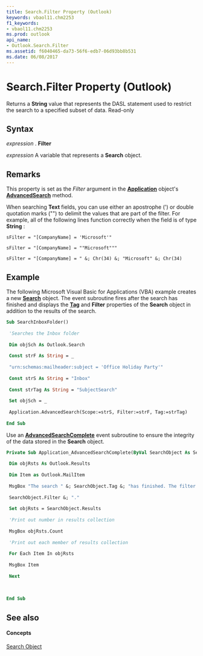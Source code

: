 ```yaml
---
title: Search.Filter Property (Outlook)
keywords: vbaol11.chm2253
f1_keywords:
- vbaol11.chm2253
ms.prod: outlook
api_name:
- Outlook.Search.Filter
ms.assetid: f6040465-da73-56f6-edb7-06d93bb8b531
ms.date: 06/08/2017
---
```



# Search.Filter Property (Outlook)

Returns a  **String** value that represents the DASL statement used to restrict the search to a specified subset of data. Read-only


## Syntax

 _expression_ . **Filter**

 _expression_ A variable that represents a **Search** object.


## Remarks

This property is set as the  _Filter_ argument in the **[Application](Outlook.Application.md)** object's **[AdvancedSearch](Outlook.Application.AdvancedSearch.md)** method.

When searching  **Text** fields, you can use either an apostrophe (') or double quotation marks ("") to delimit the values that are part of the filter. For example, all of the following lines function correctly when the field is of type **String** :




```
sFilter = "[CompanyName] = 'Microsoft'"
```




```
sFilter = "[CompanyName] = ""Microsoft"""
```




```
sFilter = "[CompanyName] = " &; Chr(34) &; "Microsoft" &; Chr(34)
```


## Example

The following Microsoft Visual Basic for Applications (VBA) example creates a new  **[Search](Outlook.Search.md)** object. The event subroutine fires after the search has finished and displays the **[Tag](Outlook.Search.Tag.md)** and **Filter** properties of the **Search** object in addition to the results of the search.


```vb
Sub SearchInboxFolder() 
 
 'Searches the Inbox folder 
 
 Dim objSch As Outlook.Search 
 
 Const strF As String = _ 
 
 "urn:schemas:mailheader:subject = 'Office Holiday Party'" 
 
 Const strS As String = "Inbox" 
 
 Const strTag As String = "SubjectSearch" 
 
 Set objSch = _ 
 
 Application.AdvancedSearch(Scope:=strS, Filter:=strF, Tag:=strTag) 
 
End Sub
```

Use an  **[AdvancedSearchComplete](Outlook.Application.AdvancedSearchComplete.md)** event subroutine to ensure the integrity of the data stored in the **Search** object.




```vb
Private Sub Application_AdvancedSearchComplete(ByVal SearchObject As Search) 
 
 Dim objRsts As Outlook.Results 
 
 Dim Item as Outlook.MailItem 
 
 MsgBox "The search " &; SearchObject.Tag &; "has finished. The filter used was " &; _ 
 
 SearchObject.Filter &; "." 
 
 Set objRsts = SearchObject.Results 
 
 'Print out number in results collection 
 
 MsgBox objRsts.Count 
 
 'Print out each member of results collection 
 
 For Each Item In objRsts 
 
 MsgBox Item 
 
 Next 
 
 
 
End Sub
```


## See also


#### Concepts


[Search Object](Outlook.Search.md)

